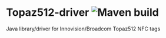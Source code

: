 
# Topaz512-driver ![Maven build](https://github.com/mdeverdelhan/Topaz512-driver/workflows/Maven%20build/badge.svg?branch=master)

Java library/driver for Innovision/Broadcom Topaz512 NFC tags
